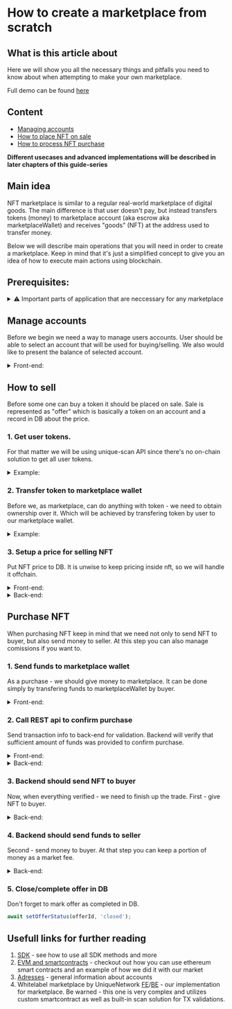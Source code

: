 # How to create a marketplace from scratch

## __What is this article about__
Here we will show you all the necessary things and pitfalls you need to know about when attempting to make your own marketplace.

Full demo can be found [here](https://github.com/UniqueNetwork/insert-your-marketplace-name)

## __Content__
- [Managing accounts](#Accounts)
- [How to place NFT on sale](#Sale)
- [How to process NFT purchase](#Buy)

__Different usecases and advanced implementations will be described in later chapters of this guide-series__

## __Main idea__

NFT marketplace is similar to a regular real-world marketplace of digital goods. The main difference is that user doesn't pay, but instead transfers tokens (money) to marketplace account (aka escrow aka marketplaceWallet) and receives "goods" (NFT) at the address used to transfer money.

Below we will describe main operations that you will need in order to create a marketplace. Keep in mind that it's just a simplified concept to give you an idea of how to execute main actions using blockchain.

## __Prerequisites:__
<details>
<summary> ⚠️ Important parts of application that are neccessary for any marketplace</summary>

1. Main wallet that will accept money from buyers and hold selling tokens. Also known as "escrow" or "marketplaceWallet"

2. DB of sorts to store data about tokens on sale and their prices. In our examples, we will use json file as our db for simplicity

3. Frontend should know the address of marketplace wallet - the one that holds tokens. In our example we will receive it via back-end request on /settings, you can use environment variables

4. We will use polkadot.js extension as the main source for users to subscribe to transactions and maintain accounts.

5. Marketplace wallet should always have some funds on it to cover transaction fees at transfering tokens or nfts

[Extension can be found here](https://polkadot.js.org/extension/)
</details>

## __Manage accounts__ <a name="Accounts"></a>

Before we begin we need a way to manage users accounts. User should be able to select an account that will be used for buying/selling. We also would like to present the balance of selected account.

<details>
<summary>Front-end:</summary>

```ts
import { PolkadotAccount, PolkadotProvider } from '@unique-nft/accounts/polkadot';

const getAccounts = async () => {
  const provider = new PolkadotProvider({ accountType: ['sr25519']});
  await provider.init();
  // get accounts from polkadot's extension
  const _accountsList = await provider.getAccounts() as PolkadotAccount[];
  if (_accountsList.length !== 0) {
      const _accounts = await web3Accounts();
      return _accounts;
  }
  throw new Error('Polkadotjs extension is not installed');
}

const getBalance = async (account) => {
    if (!account) return;
    const address = account.getAddress();
    const { availableBalance } = await sdkClient.balance.get({ address })
    setBalance(`${availableBalance.formatted} ${tokenSymbol}`);
};
let accounts = await getAccounts();
let selectedAccount = accounts[0];

const selectAccountBalance = await getBalance(selectedAccount);
```
[More about accounts](../createAccount)
</details>

## __How to sell__ <a name="Sell"></a>

Before some one can buy a token it should be placed on sale. Sale is represented as "offer" which is basically a token on an account and a record in DB about the price.

### __1. Get user tokens.__

For that matter we will be using unique-scan API since there's no on-chain solution to get all user tokens.

<details>
<summary>Example:</summary>

```ts
const GqlQuery = "query getTokens($limit: Int, $offset: Int, $where: TokenWhereParams = {}, $orderBy: TokenOrderByParams = {}) {\n" +
  "  tokens(where: $where, limit: $limit, offset: $offset, order_by: $orderBy) {\n" +
  "    data {\n" +
  "      collection_id\n" +
  "      collection_name\n" +
  "      owner\n" +
  "      owner_normalized\n" +
  "      image\n" +
  "      token_id\n" +
  "      token_prefix\n" +
  "      __typename\n" +
  "    }\n" +
  "    count\n" +
  "    timestamp\n" +
  "    __typename\n" +
  "  }\n" +
  "}";

const getTokens = async (address: string): Promise<ScanTokenEntity[]> => {
const body = JSON.stringify({
  "operationName": "getTokens",
  "variables": {
    "where": {
      "_and": [
        {
          "_or": [
            {
              "owner": {
                "_eq": address
              }
            },
            {
              "owner_normalized": {
                "_eq": address
              }
            }
          ]
        },
      ]
    }
  },
  "query": GqlQuery
});

const response = await fetch(config.scanUrl || '', {
  method: 'POST',
  headers: {
    'Content-Type': 'application/json'
  },
  body,
});

if (response?.ok) {
  const { data } = await response.json();
  return data.tokens.data;
}

return [];
```
</details>

### __2. Transfer token to marketplace wallet__
Before we, as marketplace, can do anything with token - we need to obtain ownership over it. Which will be achieved by transfering token by user to our marketplace wallet.

<details>
<summary>Example:</summary>

```ts
import { Sdk} from "@unique-nft/sdk";
const sdkClient = new Sdk({ baseUrl, signer: null });

const selectedAccount = '...';
const marketplaceWalletAddress = '...';

const { hash } = await sdkClient.tokens.transfer.submitWatch({ 
    address: selectedAccount?.address, 
    collectionId, 
    tokenId, 
    from: selectedAccount?.address, 
    to: escrowAddress, 
    value: 1 
  }, {
    signer: {
      sign: async ({ signerPayloadJSON }) => {
        // sign transaction
        return { signature: await signTx(signerPayloadJSON, selectedAccount) || '', signatureType };
      }
    }
  }) || {};

if(!hash) return;

// !IMPORTANT!
// { hash} from above will be used in next step and provided in request to BE for validation
```
</details>

### __3. Setup a price for selling NFT__
Put NFT price to DB. It is unwise to keep pricing inside nft, so we will handle it offchain.

<details>
<summary>Front-end:</summary>

```ts
const hash; // from previouse step
const price; // asked from user on UI
const selectedAccount; // account from extension

await fetch(`${config.marketApiUrl}/offers`, {
  method: 'POST',
  headers: {
    'Content-Type': 'application/json'
  },
  body: JSON.stringify({ hash, price, seller: selectedAccount.address })
});

```
</details>

<details>
<summary>Back-end:</summary>

```ts
import { hexToNumber } from "@polkadot/util";
// validate transaction
const { parsed, blockHash } = await sdkClient.extrinsics.status({ hash: txHash });

if (!parsed) throw new Error('Extrinsic is not complited or doesn\'t exist');

const { args } = await sdkClient.extrinsics.get({ blockHashOrNumber: blockHash, extrinsicHash: txHash });

const [from, to, collectionIdEncoded, tokenIdEncoded, valueEncoded] = args || [];

const collectionId = hexToNumber(collectionIdEncoded);
const tokenId = hexToNumber(tokenIdEncoded);
const value = hexToNumber(valueEncoded);

if (from.substrate !== seller
  || to.substrate !== getEscrowAddress() // marketplace wallet address
  || value !== 1
  ) throw new Error('Extrinsic is not valid');

// save offer to DB
const collection = await sdkClient.collections.get({ collectionId });
const token = await sdkClient.tokens.get({ collectionId, tokenId });

const { name, tokenPrefix } = collection;
const { image } = token;

// in our example - this will save offer to file
await appendOffer({ collectionId, tokenId, seller, price, tokenDescription: { collectionName: name, prefix: tokenPrefix, imageUrl: image.fullUrl || '' } });
```
</details>

## __Purchase NFT__ <a name="Buy"></a>

When purchasing NFT keep in mind that we need not only to send NFT to buyer, but also send money to seller. At this step you can also manage comissions if you want to.

### __1. Send funds to marketplace wallet__
As a purchase - we should give money to marketplace. It can be done simply by transfering funds to marketplaceWallet by buyer.

<details>
<summary>Front-end:</summary>

```ts
const selectedAccount = '...';
const marketplaceWallet = '...';
const buyToken = async (offerId, price) => {
  if(!selectedAccount?.address) return;

  const { hash } = await sdkClient.balance.transfer.submitWatch({ 
    address: selectedAccount.address,
    destination: marketplaceWallet,
    amount: price
  }, {
    signer: {
      sign: async ({ signerPayloadJSON }) => {
        // sign transaction
        return { signature: await signTx(signerPayloadJSON, selectedAccount) || '', signatureType };
      }
    }
  }) || {};
  if(!hash) return;
}

// Once again - we will use { hash } in next step
```
</details>

### __2. Call REST api to confirm purchase__
Send transaction info to back-end for validation. Backend will verify that sufficient amount of funds was provided to confirm purchase.

<details>
<summary>Front-end:</summary>

```ts
const offerId; // from token we are trying to buy
const selectedACcount; // from polkadojs widget
const hash; // from previouse step

await fetch(`${config.marketApiUrl}/offers`, {
  method: 'PATCH',
  headers: {
    'Content-Type': 'application/json'
  },
  body: JSON.stringify({ offerId,
    buyer: selectedAccount.address,
    txHash: hash })
});
```
</details>

<details>
<summary>Back-end:</summary>

```ts
// validate and verify purchase

// get offer from DB
const offer = await getOffer(offerId);
if(!offer || offer.status !== 'active') throw new Error('Active offer not found');

const { collectionId, tokenId, price, seller } = offer;

const { blockHash } = await sdkClient.extrinsics.status({ hash: txHash });

const { args } = await sdkClient.extrinsics.get({ blockHashOrNumber: blockHash, extrinsicHash: txHash });

const [destination, amountRaw] = args || [];
// validate user transfer: it exist, it send money to crrect address and amount is higher than the price

// Don't forget to account chain decimals when calculating transfered amounts
const { decimals, ...rest } = await sdkClient.chain.properties();

const amount = hexToBn(amountRaw);
const priceBN = (new BN(price)).mul((new BN(10)).pow(new BN(decimals)));

if (destination.id !== getEscrowAddress()
    || !amount.eq(priceBN)
  ) throw new Error('Extrinsic is not valid');
```

</details>

### __3. Backend should send NFT to buyer__
Now, when everything verified - we need to finish up the trade. First - give NFT to buyer.

<details>
<summary>Back-end:</summary>

```ts
const keyring = new Keyring({ type: signatureType });
const { address, sign } = keyring.addFromUri(escrowSeed);
await sdkClient.tokens.transfer.submit({
  address,
  collectionId,
  tokenId,
  from: address,
  to: buyer,
  value: 1
}, {
  signer: {
    sign({ signerPayloadHex }) {
      const signature = u8aToHex(sign(signerPayloadHex, { withType: true }))
      return Promise.resolve({ signature, signatureType });
    }
  }
});
```
</details>

### __4. Backend should send funds to seller__
Second - send money to buyer. At that step you can keep a portion of money as a market fee.

<details>
<summary>Back-end:</summary>

```ts
const keyring = new Keyring({ type: signatureType });
const { address, sign } = keyring.addFromUri(escrowSeed);
await sdkClient.balance.transfer.submit({
  address,
  destination: seller,
  amount: price
}, {
  signer: {
    sign({ signerPayloadHex }) {
      const signature = u8aToHex(sign(signerPayloadHex, { withType: true }))
      return Promise.resolve({ signature, signatureType });
    }
  }
});
```
</details>

### __5. Close/complete offer in DB__
Don't forget to mark offer as completed in DB.
```ts
await setOfferStatus(offerId, 'closed');
```

## Usefull links for further reading
1. [SDK](/sdk) - see how to use all SDK methods and more
2. [EVM and smartcontracts](/ethereum/Smart%20contracts\.html) - checkout out how you can use ethereum smart contracts and an example of how we did it with our market
3. [Adresses](/concepts/addresses/) - general information about accounts
4. Whitelabel marketplace by UniqueNetwork [FE](https://github.com/UniqueNetwork/unique-marketplace-frontend)/[BE](https://github.com/UniqueNetwork/unique-marketplace-api) - our implementation for marketplace. Be warned - this one is very complex and utilizes custom smartcontract as well as built-in scan solution for TX validations.